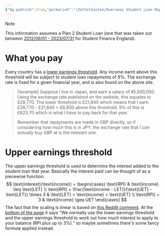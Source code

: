 ```yaml
---
{"dg-publish":true,"permalink":"/Zettelkasten/Overseas Student Loan Repayments/","tags":["information"],"noteIcon":1,"created":"2024-12-11T11:09:19.413+09:00"}
---
```



>[!note]
>This information assumes a Plan 2 Student Loan (one that was taken out between [2012/09/01 - 2023/07/31](https://www.gov.uk/government/publications/overseas-earnings-thresholds-for-plan-2-student-loans) for Student Finance England).

# What you pay
Every country has a [lower earnings threshold](https://www.gov.uk/government/publications/overseas-earnings-thresholds-for-plan-2-student-loans). Any income earnt above this threshold will be subject to student loan repayments of 9%.
The exchange rate is fixed for a given financial year, and is also found on the above site.

>[!example]
>Suppose I live in Japan, and earn a salary of ¥5,000,000. Using the exchange rate *published on the website*, this equates to £28,770.
>The lower threshold is £21,840 which means that I earn £28,770 - £21,840 = £6,930 above this threshold.
>9% of this is £623.70 which is what I have to pay back for that year.
>
>Remember that repayments are made in GBP directly, so if considering how much this is in JPY, the exchange rate that *I can actually buy* GBP at is the relevant one.


# Upper earnings threshold
The upper earnings threshold is used to determine the interest added to the student loan that year.
Basically the interest paid can be thought of as a piecewise function. 
$$
\text{interest}(\text{income}) =
\begin{cases}
\text{RPI} & \text{income} \leq \text{LET} \\
\text{RPI} + \frac{\text{income - LET}}{\text{UET} - \text{LET}} \times 3 & \text{LET} < \text{income} < \text{UET} \\
\text{RPI} + 3  & \text{income} \geq UET
\end{cases}
$$
The fact that the scaling is linear is based on [this Reddit comment](https://www.reddit.com/r/UKPersonalFinance/comments/16mz6u1/comment/k1w8w7k/?utm_source=share&utm_medium=web3x&utm_name=web3xcss&utm_term=1&utm_content=share_button). At the [bottom of the page](https://www.gov.uk/government/publications/overseas-earnings-thresholds-for-plan-2-student-loans) it says "We normally use the lower earnings threshold and the upper earnings threshold to work out how much interest to apply to your balance (RPI plus up to 3%)." so maybe sometimes there's some fancy formula applied instead.